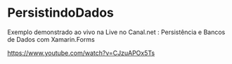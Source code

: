# PersistindoDados

Exemplo demonstrado ao vivo na Live no Canal.net : Persistência e Bancos de Dados com Xamarin.Forms 

https://www.youtube.com/watch?v=CJzuAPOx5Ts
